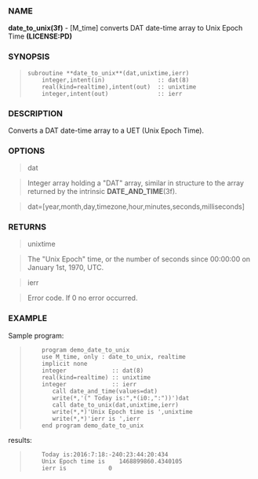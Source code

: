 ### NAME

**date_to_unix(3f)** \- [M_time] converts DAT date-time array to Unix Epoch Time **(LICENSE:PD)**

### SYNOPSIS

>     subroutine **date_to_unix**(dat,unixtime,ierr)
>         integer,intent(in)               :: dat(8)
>         real(kind=realtime),intent(out)  :: unixtime
>         integer,intent(out)              :: ierr

### DESCRIPTION

Converts a DAT date-time array to a UET (Unix Epoch Time).

### OPTIONS

> dat

> Integer array holding a "DAT" array, similar in structure to the array
returned by the intrinsic **DATE_AND_TIME**(3f).

> dat=[year,month,day,timezone,hour,minutes,seconds,milliseconds]

### RETURNS

> unixtime

> The "Unix Epoch" time, or the number of seconds since 00:00:00 on January
1st, 1970, UTC.

> ierr

> Error code. If 0 no error occurred.

### EXAMPLE

Sample program:

>         program demo_date_to_unix
>         use M_time, only : date_to_unix, realtime
>         implicit none
>         integer             :: dat(8)
>         real(kind=realtime) :: unixtime
>         integer             :: ierr
>            call date_and_time(values=dat)
>            write(*,'(" Today is:",*(i0:,":"))')dat
>            call date_to_unix(dat,unixtime,ierr)
>            write(*,*)'Unix Epoch time is ',unixtime
>            write(*,*)'ierr is ',ierr
>         end program demo_date_to_unix

results:

>         Today is:2016:7:18:-240:23:44:20:434
>         Unix Epoch time is    1468899860.4340105
>         ierr is            0

